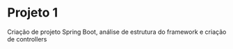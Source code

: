 # Projeto 1

Criação de projeto Spring Boot, análise de estrutura do framework e criação de controllers